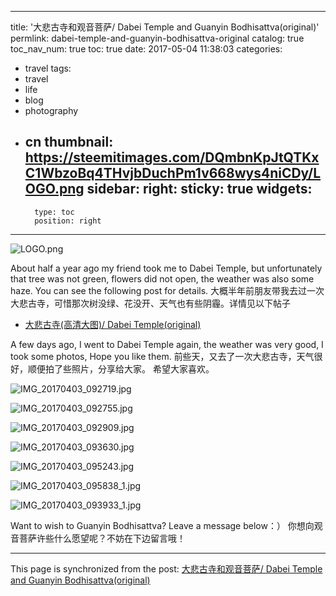 
---
title: '大悲古寺和观音菩萨/ Dabei Temple and Guanyin Bodhisattva(original)'
permlink: dabei-temple-and-guanyin-bodhisattva-original
catalog: true
toc_nav_num: true
toc: true
date: 2017-05-04 11:38:03
categories:
- travel
tags:
- travel
- life
- blog
- photography
- cn
thumbnail: https://steemitimages.com/DQmbnKpJtQTKxC1WbzoBq4THvjbDuchPm1v668wys4niCDy/LOGO.png
sidebar:
    right:
        sticky: true
widgets:
    -
        type: toc
        position: right
---


![LOGO.png](https://steemitimages.com/DQmbnKpJtQTKxC1WbzoBq4THvjbDuchPm1v668wys4niCDy/LOGO.png)

About half a year ago my friend took me to Dabei Temple, but unfortunately that tree was not green, flowers did not open, the weather was also some haze. You can see the following post for details.
大概半年前朋友带我去过一次大悲古寺，可惜那次树没绿、花没开、天气也有些阴霾。详情见以下帖子
* [大悲古寺(高清大图)/ Dabei Temple(original)](https://steemit.com/travel/@oflyhigh/6bkbqb)

A few days ago, I went to Dabei Temple again, the weather was very good, I took some photos, Hope you like them.
前些天，又去了一次大悲古寺，天气很好，顺便拍了些照片，分享给大家。
希望大家喜欢。

![IMG_20170403_092719.jpg](https://steemitimages.com/DQmZfEsLEh6nHGoAeyTV4Xd9mW1HBdkV774zCQ57XsuisSk/IMG_20170403_092719.jpg)

![IMG_20170403_092755.jpg](https://steemitimages.com/DQmTFtjFfNBLWwhMEYLFvsHKsDjN9qdNH1ctnNaGr3VkbdT/IMG_20170403_092755.jpg)

![IMG_20170403_092909.jpg](https://steemitimages.com/DQmb818JbjZrFFZ1n9mg8tKe7fwuy9cCksVqciYZM48jsSs/IMG_20170403_092909.jpg)

![IMG_20170403_093630.jpg](https://steemitimages.com/DQmUfobvi6EjcWPjeDn9EjcLV5ZGCEc4gdkZHUgovbX4Puk/IMG_20170403_093630.jpg)

![IMG_20170403_095243.jpg](https://steemitimages.com/DQmZEP2S3CLTkKu2kDgENdeVf2NsKnu7sFpBAQucHNEFn6x/IMG_20170403_095243.jpg)

![IMG_20170403_095838_1.jpg](https://steemitimages.com/DQmfL8auYY8WT4nraVmJkn2HzvFYDVR2wySNLr3kaFgu8vj/IMG_20170403_095838_1.jpg)

![IMG_20170403_093933_1.jpg](https://steemitimages.com/DQmdcDMcTjg9gPT1wjHQSonsVBSkqTnYwRmNb1WX2kcQoyy/IMG_20170403_093933_1.jpg)

Want to wish to Guanyin Bodhisattva? Leave a message below：）
你想向观音菩萨许些什么愿望呢？不妨在下边留言哦！

- - -

This page is synchronized from the post: [大悲古寺和观音菩萨/ Dabei Temple and Guanyin Bodhisattva(original)](https://steemit.com/@oflyhigh/dabei-temple-and-guanyin-bodhisattva-original)

